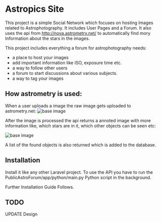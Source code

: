 # Astropics Site

This project is a simple Social Network which focuses on hosting Images related to Astrophotography. 
It includes User Pages and a Forum. 
It also uses the api from http://nova.astrometry.net/ to automatically find mory Information about the stars in the images.

This project includes everything a forum for astrophotography needs:

* a place to host your images
* add important information like ISO, exposure time etc.
* a way to follow other users
* a forum to start discussions about various subjects.
* a way to tag your images


## How astrometry is used:

When a user uploads a image the raw image gets uploaded to astrometry.net:
![base image](https://i.imgur.com/9GPV1NE.jpg)

After the image is processed the api returns a annoted image with more information like, which stars are in it, which other objects can be seen etc:

![base image](https://nova.astrometry.net/annotated_display/3444064)

A list of the found objects is also returned which is added to the database.

## Installation


Install it like any other Laravel project.
To use the API you have to run the PublicAstroForum/app/python/main.py Python script in the background.


Further Installation Guide Follows.



## TODO

UPDATE Design

